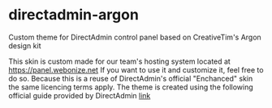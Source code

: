 # directadmin-argon
Custom theme for DirectAdmin control panel based on CreativeTim's Argon design kit

This skin is custom made for our team's hosting system located at https://panel.webonize.net
If you want to use it and customize it, feel free to do so.
Because this is a reuse of DirectAdmin's official "Enchanced" skin the same licencing terms apply.
The theme is created using the following official guide provided by DirectAdmin [link](https://www.directadmin.com/skins.php)
